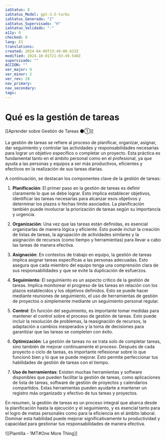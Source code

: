 ```yaml
---
iaStatus: 8
iaStatus_Model: gpt-3.5-turbo
iaStatus_Generado: "I"
iaStatus_Supervisado: "H"
iaStatus_Validado: "-"
a11y: 0
checked: 0
lang: ES
translations: 
created: 2024-04-06T23:49:00.633Z
modified: 2024-10-01T21:03:49.540Z
supervisado: ""
ACCION: ""
ver_major: 0
ver_minor: 2
ver_rev: 28
nav_primary: 
nav_secondary: 
tags:
---
```

# Qué es la gestión de tareas

[[Aprender sobre Gestión de Tareas ⚫①]]

La gestión de tareas se refiere al proceso de planificar, organizar, asignar, dar seguimiento y controlar las actividades y responsabilidades necesarias para lograr un objetivo específico o completar un proyecto. Esta práctica es fundamental tanto en el ámbito personal como en el profesional, ya que ayuda a las personas y equipos a ser más productivos, eficientes y efectivos en la realización de sus tareas diarias.

A continuación, se destacan los componentes clave de la gestión de tareas:

1. **Planificación**: El primer paso en la gestión de tareas es definir claramente lo que se debe lograr. Esto implica establecer objetivos, identificar las tareas necesarias para alcanzar esos objetivos y determinar los plazos o fechas límite asociados. La planificación también puede involucrar la priorización de tareas según su importancia y urgencia.
    
2. **Organización**: Una vez que las tareas están definidas, es esencial organizarlas de manera lógica y eficiente. Esto puede incluir la creación de listas de tareas, la agrupación de actividades similares y la asignación de recursos (como tiempo y herramientas) para llevar a cabo las tareas de manera efectiva.
    
3. **Asignación**: En contextos de trabajo en equipo, la gestión de tareas implica asignar tareas específicas a las personas adecuadas. Esto asegura que cada miembro del equipo tenga una comprensión clara de sus responsabilidades y que se evite la duplicación de esfuerzos.
    
4. **Seguimiento**: El seguimiento es un aspecto crítico de la gestión de tareas. Implica monitorear el progreso de las tareas en relación con los plazos establecidos y los objetivos definidos. Esto se puede hacer mediante reuniones de seguimiento, el uso de herramientas de gestión de proyectos o simplemente mediante un seguimiento personal regular.
    
5. **Control**: En función del seguimiento, es importante tomar medidas para mantener el control sobre el proceso de gestión de tareas. Esto puede incluir la resolución de problemas, la reasignación de recursos, la adaptación a cambios inesperados y la toma de decisiones para garantizar que las tareas se completen con éxito.
    
6. **Optimización**: La gestión de tareas no se trata solo de completar tareas, sino también de mejorar continuamente el proceso. Después de cada proyecto o ciclo de tareas, es importante reflexionar sobre lo que funcionó bien y lo que se puede mejorar. Esto permite perfeccionar tus habilidades de gestión de tareas con el tiempo.
    
7. **Uso de herramientas**: Existen muchas herramientas y software disponibles que pueden facilitar la gestión de tareas, como aplicaciones de lista de tareas, software de gestión de proyectos y calendarios compartidos. Estas herramientas pueden ayudarte a mantener un registro más organizado y efectivo de tus tareas y proyectos.
    

En resumen, la gestión de tareas es un proceso integral que abarca desde la planificación hasta la ejecución y el seguimiento, y es esencial tanto para el logro de metas personales como para la eficiencia en el ámbito laboral. Dominar esta habilidad puede mejorar significativamente tu productividad y capacidad para gestionar tus responsabilidades de manera efectiva.

![[Plantilla - 1MT#One More Thing]]